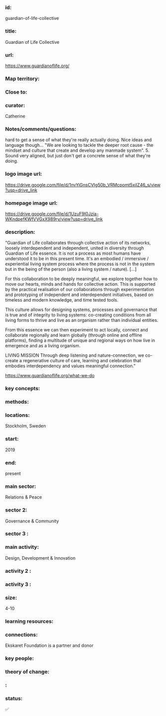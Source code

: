 ### id: 
  guardian-of-life-collective
### title: 
  Guardian of Life Collective
### url: 
  https://www.guardianoflife.org/ 
### Map territory: 
  
### Close to: 
  
### curator: 
  Catherine
### Notes/comments/questions: 
  hard to get a sense of what they're really actually doing. Nice ideas and language though... "We are looking to tackle the deeper root cause - the mindset and culture that create and develop any manmade system". 5. Sound very aligned, but just don't get a concrete sense of what they're doing. 
### logo image url: 
  https://drive.google.com/file/d/1nvYiGnsCVIg50b_VRMcpomt5xiIZ46_s/view?usp=drive_link
### homepage image url: 
  https://drive.google.com/file/d/1UzuF9l0Jzia-WKndpefKWfVVGxX989rv/view?usp=drive_link
### description: 
  "Guardian of Life collaborates through collective action of its networks, loosely interdependent and independent, united in diversity through Guardian of Life essence. It is not a process as most humans have understood it to be in this present time. It's an embodied / immersive / experiential living system process where the process is not in the system but in the being of the person (also a living system / nature). [...]

For this collaboration to be deeply meaningful, we explore together how to move our hearts, minds and hands for collective action. This is supported by the practical realisation of our collaborations through experimentation and prototyping of independent and interdependent initiatives, based on timeless and modern knowledge, and time tested tools.

This culture allows for designing systems, processes and governance that is true and of integrity to living systems: co-creating conditions from all living forms to thrive and live as an organism rather than individual entities.

From this essence we can then experiment to act locally, connect and collaborate regionally and learn globally (through online and offline platforms), finding a multitude of unique and regional ways on how live in emergence and as a living organism.

LIVING MISSION
Through deep listening and nature-connection, we co-create a regenerative culture of care, learning and celebration that embodies interdependency and values meaningful connection."

https://www.guardianoflife.org/what-we-do 
### key concepts: 
  
### methods: 
  
### locations: 
  Stockholm, Sweden
### start: 
  2019
### end: 
  present
### main sector: 
  Relations & Peace
### sector 2: 
  Governance & Community
### sector 3 : 
  
### main activity: 
  Design, Development & Innovation
### activity 2 : 
  
### activity 3 : 
  
### size: 
  4-10
### learning resources: 
  
### connections: 
  Ekskaret Foundation is a partner and donor
### key people: 
  
### theory of change: 
  
### : 
  
### status: 
  ✅

